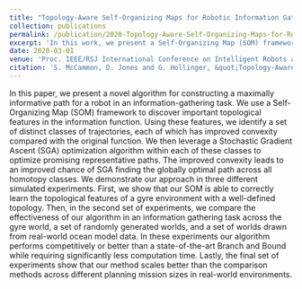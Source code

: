 ```yaml
---
title: "Topology-Aware Self-Organizing Maps for Robotic Information Gathering"
collection: publications
permalink: /publication/2020-Topology-Aware-Self-Organizing-Maps-for-Robotic-Information-Gathering
excerpt: 'In this work, we present a Self-Organizing Map (SOM) framework for discovering the underlying structure of an information field which enables local optimization algorithms to more likely converge to good extrema'
date: 2020-03-01
venue: 'Proc. IEEE/RSJ International Conference on Intelligent Robots and Systems (IROS)'
citation: 'S. McCammon, D. Jones and G. Hollinger, &quot;Topology-Aware Self-Organizing Maps for Robotic Information Gathering,&quot; Under Review for <i>IEEE/RSJ International Conference on Intelligent Robots and Systems</i> (IROS) 2020'
---
```

In this paper, we present a novel algorithm for constructing a maximally informative path for a robot in an information-gathering task. We use a Self-Organizing Map (SOM) framework to discover important topological features in the information function.  Using these features, we identify a set of distinct classes of trajectories, each of which has improved convexity compared with the original function.  We then leverage a Stochastic Gradient Ascent (SGA) optimization algorithm within each of these classes to optimize promising representative paths.  The improved convexity leads to an improved chance of SGA finding the globally optimal path across all homotopy classes.  We demonstrate our approach in three different simulated experiments. First, we show that our SOM is able to correctly learn the topological features of a gyre environment with a well-defined topology. Then, in the second set of experiments, we compare the effectiveness of our algorithm in an information gathering task across the gyre world, a set of randomly generated worlds, and a set of worlds drawn from real-world ocean model data.  In these experiments our algorithm performs competitively or better than a state-of-the-art Branch and Bound while requiring significantly less computation time.  Lastly, the final set of experiments show that our method scales better than the comparison methods across different planning mission sizes in real-world environments.